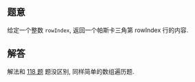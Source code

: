 ## 题意

给定一个整数 `rowIndex`, 返回一个帕斯卡三角第 rowIndex 行的内容.

## 解答

解法和 [118 题](https://leetcode150.xhu.me/118) 题没区别, 同样简单的数组遍历题.